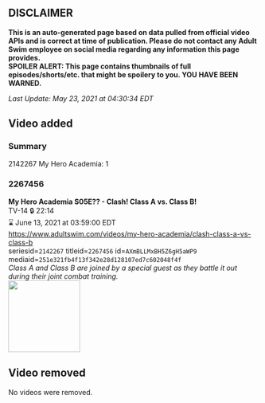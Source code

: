 ## DISCLAIMER
**This is an auto-generated page based on data pulled from official video APIs and is correct at time of publication. Please do not contact any Adult Swim employee on social media regarding any information this page provides.**  
**SPOILER ALERT: This page contains thumbnails of full episodes/shorts/etc. that might be spoilery to you. YOU HAVE BEEN WARNED.**  

_Last Update: May 23, 2021 at 04:30:34 EDT_
## Video added
### Summary
2142267 My Hero Academia: 1  
### 2267456
**My Hero Academia S05E?? - Clash! Class A vs. Class B!**  
TV-14 🔒 22:14  
⌛ June 13, 2021 at 03:59:00 EDT  
https://www.adultswim.com/videos/my-hero-academia/clash-class-a-vs-class-b  
seriesid=`2142267` titleid=`2267456` id=`AXmBLLMxBH5Z6gH5aWP9` mediaid=`251e321fb4f13f342e28d128107ed7c602048f4f`  
_Class A and Class B are joined by a special guest as they battle it out during their joint combat training._  
<a href="https://media.cdn.adultswim.com/uploads/20210520/thumbnails/2_215201235440-MyHeroAcademia_091_ClashClassAvsClassB.png"><img src="https://media.cdn.adultswim.com/uploads/20210520/thumbnails/2_215201235440-MyHeroAcademia_091_ClashClassAvsClassB.png" height="144px" /></a>
## Video removed
No videos were removed.  
